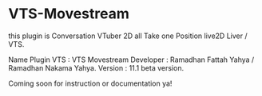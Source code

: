 # VTS-Movestream
this plugin is Conversation VTuber 2D all Take one Position live2D Liver / VTS.

Name Plugin VTS : VTS Movestream
Developer : Ramadhan Fattah Yahya / Ramadhan Nakama Yahya.
Version : 11.1 beta version.


Coming soon for instruction or documentation ya!
